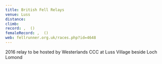 ```yaml
---
title: British Fell Relays
venue: Luss
distance: 
climb: 
record: ,  ()
femaleRecord: ,  ()
web: fellrunner.org.uk/races.php?id=4648
---
```

2016 relay to be hosted by Westerlands CCC at Luss Village beside Loch Lomond